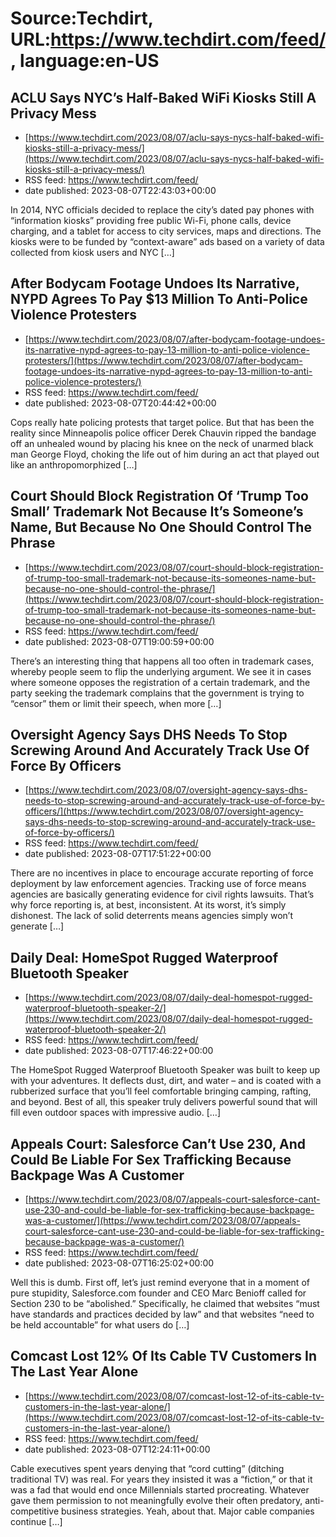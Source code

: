 # Source:Techdirt, URL:https://www.techdirt.com/feed/, language:en-US

## ACLU Says NYC’s Half-Baked WiFi Kiosks Still A Privacy Mess
 - [https://www.techdirt.com/2023/08/07/aclu-says-nycs-half-baked-wifi-kiosks-still-a-privacy-mess/](https://www.techdirt.com/2023/08/07/aclu-says-nycs-half-baked-wifi-kiosks-still-a-privacy-mess/)
 - RSS feed: https://www.techdirt.com/feed/
 - date published: 2023-08-07T22:43:03+00:00

In 2014, NYC officials decided to replace the city’s dated pay phones with “information kiosks” providing free public Wi-Fi, phone calls, device charging, and a tablet for access to city services, maps and directions. The kiosks were to be funded by “context-aware” ads based on a variety of data collected from kiosk users and NYC [&#8230;]

## After Bodycam Footage Undoes Its Narrative, NYPD Agrees To Pay $13 Million To Anti-Police Violence Protesters
 - [https://www.techdirt.com/2023/08/07/after-bodycam-footage-undoes-its-narrative-nypd-agrees-to-pay-13-million-to-anti-police-violence-protesters/](https://www.techdirt.com/2023/08/07/after-bodycam-footage-undoes-its-narrative-nypd-agrees-to-pay-13-million-to-anti-police-violence-protesters/)
 - RSS feed: https://www.techdirt.com/feed/
 - date published: 2023-08-07T20:44:42+00:00

Cops really hate policing protests that target police. But that has been the reality since Minneapolis police officer Derek Chauvin ripped the bandage off an unhealed wound by placing his knee on the neck of unarmed black man George Floyd, choking the life out of him during an act that played out like an anthropomorphized [&#8230;]

## Court Should Block Registration Of ‘Trump Too Small’ Trademark Not Because It’s Someone’s Name, But Because No One Should Control The Phrase
 - [https://www.techdirt.com/2023/08/07/court-should-block-registration-of-trump-too-small-trademark-not-because-its-someones-name-but-because-no-one-should-control-the-phrase/](https://www.techdirt.com/2023/08/07/court-should-block-registration-of-trump-too-small-trademark-not-because-its-someones-name-but-because-no-one-should-control-the-phrase/)
 - RSS feed: https://www.techdirt.com/feed/
 - date published: 2023-08-07T19:00:59+00:00

There’s an interesting thing that happens all too often in trademark cases, whereby people seem to flip the underlying argument. We see it in cases where someone opposes the registration of a certain trademark, and the party seeking the trademark complains that the government is trying to “censor” them or limit their speech, when more [&#8230;]

## Oversight Agency Says DHS Needs To Stop Screwing Around And Accurately Track Use Of Force By Officers
 - [https://www.techdirt.com/2023/08/07/oversight-agency-says-dhs-needs-to-stop-screwing-around-and-accurately-track-use-of-force-by-officers/](https://www.techdirt.com/2023/08/07/oversight-agency-says-dhs-needs-to-stop-screwing-around-and-accurately-track-use-of-force-by-officers/)
 - RSS feed: https://www.techdirt.com/feed/
 - date published: 2023-08-07T17:51:22+00:00

There are no incentives in place to encourage accurate reporting of force deployment by law enforcement agencies. Tracking use of force means agencies are basically generating evidence for civil rights lawsuits. That&#8217;s why force reporting is, at best, inconsistent. At its worst, it&#8217;s simply dishonest. The lack of solid deterrents means agencies simply won&#8217;t generate [&#8230;]

## Daily Deal: HomeSpot Rugged Waterproof Bluetooth Speaker
 - [https://www.techdirt.com/2023/08/07/daily-deal-homespot-rugged-waterproof-bluetooth-speaker-2/](https://www.techdirt.com/2023/08/07/daily-deal-homespot-rugged-waterproof-bluetooth-speaker-2/)
 - RSS feed: https://www.techdirt.com/feed/
 - date published: 2023-08-07T17:46:22+00:00

The HomeSpot Rugged Waterproof Bluetooth Speaker was built to keep up with your adventures. It deflects dust, dirt, and water &#8211; and is coated with a rubberized surface that you&#8217;ll feel comfortable bringing camping, rafting, and beyond. Best of all, this speaker truly delivers powerful sound that will fill even outdoor spaces with impressive audio. [&#8230;]

## Appeals Court: Salesforce Can’t Use 230, And Could Be Liable For Sex Trafficking Because Backpage Was A Customer
 - [https://www.techdirt.com/2023/08/07/appeals-court-salesforce-cant-use-230-and-could-be-liable-for-sex-trafficking-because-backpage-was-a-customer/](https://www.techdirt.com/2023/08/07/appeals-court-salesforce-cant-use-230-and-could-be-liable-for-sex-trafficking-because-backpage-was-a-customer/)
 - RSS feed: https://www.techdirt.com/feed/
 - date published: 2023-08-07T16:25:02+00:00

Well this is dumb. First off, let’s just remind everyone that in a moment of pure stupidity, Salesforce.com founder and CEO Marc Benioff called for Section 230 to be “abolished.” Specifically, he claimed that websites “must have standards and practices decided by law” and that websites “need to be held accountable” for what users do [&#8230;]

## Comcast Lost 12% Of Its Cable TV Customers In The Last Year Alone
 - [https://www.techdirt.com/2023/08/07/comcast-lost-12-of-its-cable-tv-customers-in-the-last-year-alone/](https://www.techdirt.com/2023/08/07/comcast-lost-12-of-its-cable-tv-customers-in-the-last-year-alone/)
 - RSS feed: https://www.techdirt.com/feed/
 - date published: 2023-08-07T12:24:11+00:00

Cable executives spent years denying that &#8220;cord cutting&#8221; (ditching traditional TV) was real. For years they insisted it was a &#8220;fiction,&#8221; or that it was a fad that would end once Millennials started procreating. Whatever gave them permission to not meaningfully evolve their often predatory, anti-competitive business strategies. Yeah, about that. Major cable companies continue [&#8230;]


